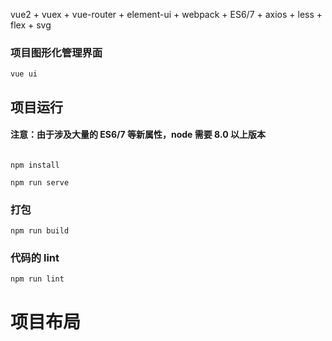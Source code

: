 vue2 + vuex + vue-router + element-ui + webpack + ES6/7 + axios + less + flex + svg

### 项目图形化管理界面
```
vue ui
```

## 项目运行

#### 注意：由于涉及大量的 ES6/7 等新属性，node 需要 8.0 以上版本

```

npm install 

npm run serve

```


### 打包
```
npm run build
```


### 代码的 lint
```
npm run lint
```
# 项目布局
